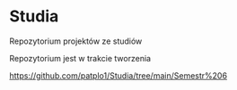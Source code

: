 # Studia
Repozytorium projektów ze studiów

Repozytorium jest w trakcie tworzenia


https://github.com/patplo1/Studia/tree/main/Semestr%206
